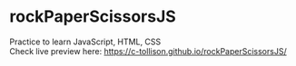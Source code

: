 # rockPaperScissorsJS 
Practice to learn JavaScript, HTML, CSS <br />
Check live preview here: https://c-tollison.github.io/rockPaperScissorsJS/
